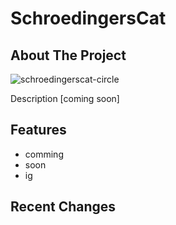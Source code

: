 # SchroedingersCat

<!-- ABOUT THE PROJECT -->
## About The Project

![schroedingerscat-circle](https://user-images.githubusercontent.com/88390464/192118741-c12e2ce3-ef64-42a6-83f9-f4ec972b9d4f.png)

Description [coming soon]

<!-- FEATURES-->
## Features

  - comming 
  - soon
  - ig
  
## Recent Changes


